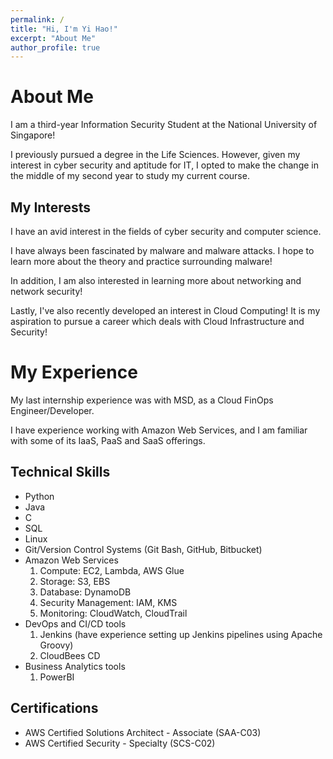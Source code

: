 ```yaml
---
permalink: /
title: "Hi, I'm Yi Hao!"
excerpt: "About Me"
author_profile: true
---
```




# About Me
I am a third-year Information Security Student at the National University of Singapore!

I previously pursued a degree in the Life Sciences. However, given my interest in cyber security and aptitude for IT, I opted to make the change in the middle of my second year to study my current course.

## My Interests
I have an avid interest in the fields of cyber security and computer science.

I have always been fascinated by malware and malware attacks. I hope to learn more about the theory and practice surrounding malware!

In addition, I am also interested in learning more about networking and network security!

Lastly, I've also recently developed an interest in Cloud Computing! It is my aspiration to pursue a career which deals with Cloud Infrastructure and Security!

# My Experience
My last internship experience was with MSD, as a Cloud FinOps Engineer/Developer.

I have experience working with Amazon Web Services, and I am familiar with some of its IaaS, PaaS and SaaS offerings.

## Technical Skills
- Python
- Java
- C
- SQL
- Linux
- Git/Version Control Systems (Git Bash, GitHub, Bitbucket)
- Amazon Web Services
    1. Compute: EC2, Lambda, AWS Glue
    2. Storage: S3, EBS
    3. Database: DynamoDB
    4. Security Management: IAM, KMS
    5. Monitoring: CloudWatch, CloudTrail
- DevOps and CI/CD tools
    1. Jenkins (have experience setting up Jenkins pipelines using Apache Groovy)
    2. CloudBees CD
- Business Analytics tools
    1. PowerBI

## Certifications
- AWS Certified Solutions Architect - Associate (SAA-C03)
- AWS Certified Security - Specialty (SCS-C02)

